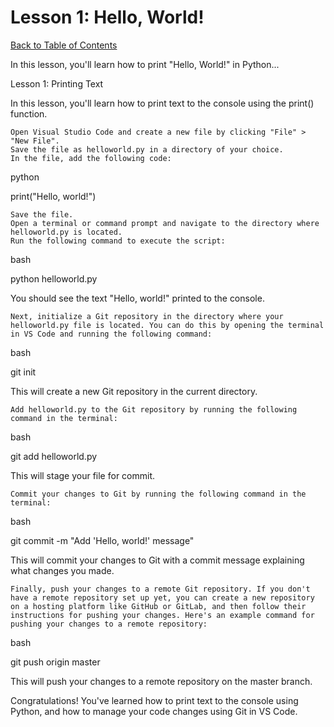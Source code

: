 # Lesson 1: Hello, World! <a name="lesson1"></a>
[Back to Table of Contents](./README.md#table-of-contents)

In this lesson, you'll learn how to print "Hello, World!" in Python...

Lesson 1: Printing Text

In this lesson, you'll learn how to print text to the console using the print() function.

    Open Visual Studio Code and create a new file by clicking "File" > "New File".
    Save the file as helloworld.py in a directory of your choice.
    In the file, add the following code:

python

print("Hello, world!")

    Save the file.
    Open a terminal or command prompt and navigate to the directory where helloworld.py is located.
    Run the following command to execute the script:

bash

python helloworld.py

You should see the text "Hello, world!" printed to the console.

    Next, initialize a Git repository in the directory where your helloworld.py file is located. You can do this by opening the terminal in VS Code and running the following command:

bash

git init

This will create a new Git repository in the current directory.

    Add helloworld.py to the Git repository by running the following command in the terminal:

bash

git add helloworld.py

This will stage your file for commit.

    Commit your changes to Git by running the following command in the terminal:

bash

git commit -m "Add 'Hello, world!' message"

This will commit your changes to Git with a commit message explaining what changes you made.

    Finally, push your changes to a remote Git repository. If you don't have a remote repository set up yet, you can create a new repository on a hosting platform like GitHub or GitLab, and then follow their instructions for pushing your changes. Here's an example command for pushing your changes to a remote repository:

bash

git push origin master

This will push your changes to a remote repository on the master branch.

Congratulations! You've learned how to print text to the console using Python, and how to manage your code changes using Git in VS Code.


